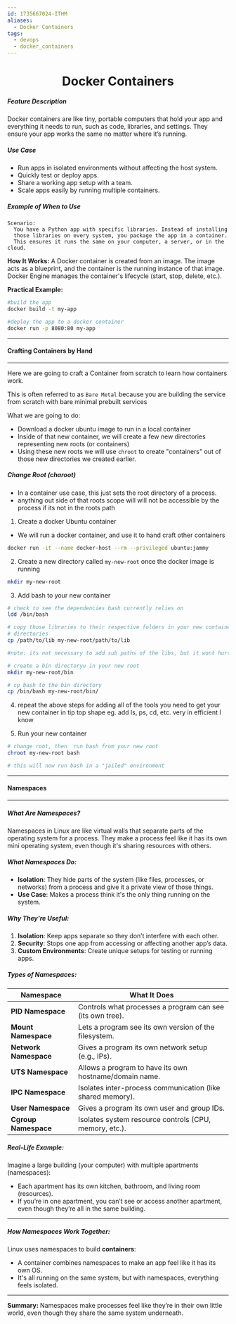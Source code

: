 ```yaml
---
id: 1735667024-ITHM
aliases:
  - Docker Containers
tags:
  - devops
  - docker_containers
---
```


<center>
<h1>Docker Containers</h1>
</center>


##### __Feature Description__
Docker containers are like tiny, portable computers that hold your app and 
everything it needs to run, such as code, libraries, and settings. They ensure
your app works the same no matter where it’s running.


##### Use Case
- Run apps in isolated environments without affecting the host system.
- Quickly test or deploy apps.
- Share a working app setup with a team.
- Scale apps easily by running multiple containers.

##### Example of When to Use

    Scenario:
      You have a Python app with specific libraries. Instead of installing
      those libraries on every system, you package the app in a container.
      This ensures it runs the same on your computer, a server, or in the cloud.


__How It Works:__
A Docker container is created from an image. The image acts as a blueprint,
and the container is the running instance of that image. Docker Engine manages
the container's lifecycle (start, stop, delete, etc.).

__Practical Example:__
```bash
#build the app
docker build -t my-app

#deploy the app to a docker container
docker run -p 8080:80 my-app
```



---
#### Crafting Containers by Hand
---
Here we are going to craft a Container from scratch to learn how containers 
work. 

This is often referred to as `Bare Metal` because you are building the service
from scratch with bare minimal prebuilt services

What we are going to do: 
- Download a docker ubuntu image to run in a local container 
- Inside of that new container, we will create a few new directories representing
  new roots (or containers)
- Using these new roots we will use `chroot` to create "containers" out of 
  those new directories we created earlier.

##### Change Root (charoot)
- In a container use case, this just sets the root directory of a process.
- anything out side of that roots scope will will not be accessible by the 
  process if its not in the roots path

1) Create a docker Ubuntu container 
-  We will run a docker container, and use it to hand craft other containers
```bash
docker run -it --name docker-host --rm --privileged ubuntu:jammy
```

2) Create a new directory called `my-new-root` once the docker image is running
```bash 
mkdir my-new-root
```

3) Add bash to your new container
```bash
# check to see the dependencies bash currently relies on 
ldd /bin/bash

# copy those libraries to their respective folders in your new container
# directories
cp /path/to/lib my-new-root/path/to/lib      

#note: its not necessary to add sub paths of the libs, but it wont hurt

# create a bin directoryu in your new root 
mkdir my-new-root/bin

# cp bash to the bin directory
cp /bin/bash my-new-root/bin/
```
4) repeat the above steps for adding all of the tools you need to get your 
   new container in tip top shape
eg. add ls, ps, cd, etc. very in efficient I know

5) Run your new container
```bash
# change root, then  run bash from your new root
chroot my-new-root bash

# this will now run bash in a "jailed" environment
```



---
#### Namespaces
---

##### What Are Namespaces?
Namespaces in Linux are like virtual walls that separate parts of the operating
system for a process. They make a process feel like it has its own mini
operating system, even though it's sharing resources with others.

##### What Namespaces Do:
- **Isolation**:  They hide parts of the system (like files, processes, or
              networks) from a process and give it a private view of those things.
- **Use Case**: Makes a process think it's the only thing running on the system.

##### Why They're Useful:
1. **Isolation**: Keep apps separate so they don’t interfere with each other.
2. **Security**: Stops one app from accessing or affecting another app’s data.
3. **Custom Environments**: Create unique setups for testing or running apps.

##### Types of Namespaces:
| Namespace         | What It Does                                             |
|--------------------|----------------------------------------------------------|
| **PID Namespace**  | Controls what processes a program can see (its own tree).|
| **Mount Namespace**| Lets a program see its own version of the filesystem.    |
| **Network Namespace** | Gives a program its own network setup (e.g., IPs).    |
| **UTS Namespace**  | Allows a program to have its own hostname/domain name.   |
| **IPC Namespace**  | Isolates inter-process communication (like shared memory).|
| **User Namespace** | Gives a program its own user and group IDs.              |
| **Cgroup Namespace** | Isolates system resource controls (CPU, memory, etc.). |

##### Real-Life Example:
Imagine a large building (your computer) with multiple apartments (namespaces):
- Each apartment has its own kitchen, bathroom, and living room (resources).
- If you’re in one apartment, you can’t see or access another apartment, even though they’re all in the same building.

---

##### How Namespaces Work Together:
Linux uses namespaces to build **containers**:
- A container combines namespaces to make an app feel like it has its own OS.
- It's all running on the same system, but with namespaces, everything feels isolated.

---

**Summary:** Namespaces make processes feel like they’re in their own little
          world, even though they share the same system underneath.

